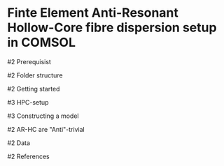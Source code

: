 # Finte Element Anti-Resonant Hollow-Core fibre  dispersion setup in COMSOL

#2 Prerequisist

#2 Folder structure

#2 Getting started

#3 HPC-setup

#3 Constructing a model

#2 AR-HC are "Anti"-trivial

#2 Data

#2 References





